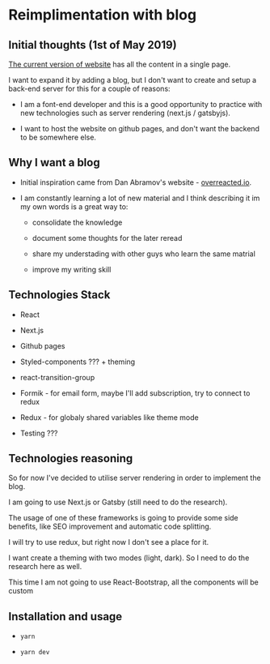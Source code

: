 # Reimplimentation with blog

## Initial thoughts (1st of May 2019)

[The current version of website](https://github.com/dmitriyaa/dmitriyaa.github.io/tree/development) has all the content in a single page.

I want to expand it by adding a blog, but I don't want to create and setup a back-end server for this for a couple of reasons:

- I am a font-end developer and this is a good opportunity to practice with new technologies such as server rendering (next.js / gatsbyjs).

- I want to host the website on github pages, and don't want the backend to be somewhere else.

## Why I want a blog

- Initial inspiration came from Dan Abramov's website - [overreacted.io](https://overreacted.io/).

- I am constantly learning a lot of new material and I think describing it im my own words is a great way to:

  - consolidate the knowledge

  - document some thoughts for the later reread

  - share my understading with other guys who learn the same matrial

  - improve my writing skill

## Technologies Stack

- React

- Next.js

- Github pages

- Styled-components ??? + theming

- react-transition-group

- Formik - for email form, maybe I'll add subscription, try to connect to redux

- Redux - for globaly shared variables like theme mode

- Testing ???

## Technologies reasoning

So for now I've decided to utilise server rendering in order to implement the blog.

I am going to use Next.js or Gatsby (still need to do the research).

The usage of one of these frameworks is going to provide some side benefits, like SEO improvement and automatic code splitting.

I will try to use redux, but right now I don't see a place for it.

I want create a theming with two modes (light, dark). So I need to do the research here as well.

This time I am not going to use React-Bootstrap, all the components will be custom

## Installation and usage

- `yarn`

- `yarn dev`
